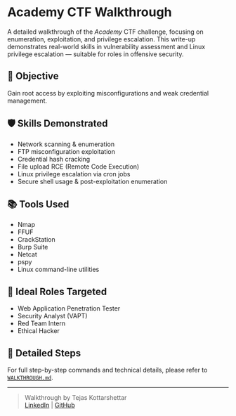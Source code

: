 # Academy CTF Walkthrough

A detailed walkthrough of the *Academy* CTF challenge, focusing on enumeration, exploitation, and privilege escalation. This write-up demonstrates real-world skills in vulnerability assessment and Linux privilege escalation — suitable for roles in offensive security.

## 🧠 Objective
Gain root access by exploiting misconfigurations and weak credential management.

## 🛡️ Skills Demonstrated

- Network scanning & enumeration
- FTP misconfiguration exploitation
- Credential hash cracking
- File upload RCE (Remote Code Execution)
- Linux privilege escalation via cron jobs
- Secure shell usage & post-exploitation enumeration

## 📚 Tools Used

- Nmap
- FFUF
- CrackStation
- Burp Suite
- Netcat
- pspy
- Linux command-line utilities

## 💼 Ideal Roles Targeted

- Web Application Penetration Tester  
- Security Analyst (VAPT)  
- Red Team Intern  
- Ethical Hacker

## 📁 Detailed Steps

For full step-by-step commands and technical details, please refer to [`WALKTHROUGH.md`](./WALKTHROUGH.md).

---

> Walkthrough by Tejas Kottarshettar  
> [LinkedIn](https://www.linkedin.com/in/your-profile) | [GitHub](https://github.com/yourusername)
